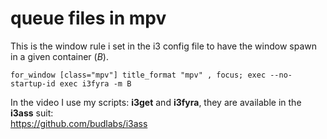 # queue files in mpv

This is the window rule i set in the i3 config file to have the window spawn in a given container (*B*).  

`for_window [class="mpv"] title_format "mpv" , focus; exec --no-startup-id exec i3fyra -m B`  

In the video I use my scripts: **i3get** and **i3fyra**, they are available in the **i3ass** suit:  
https://github.com/budlabs/i3ass  
